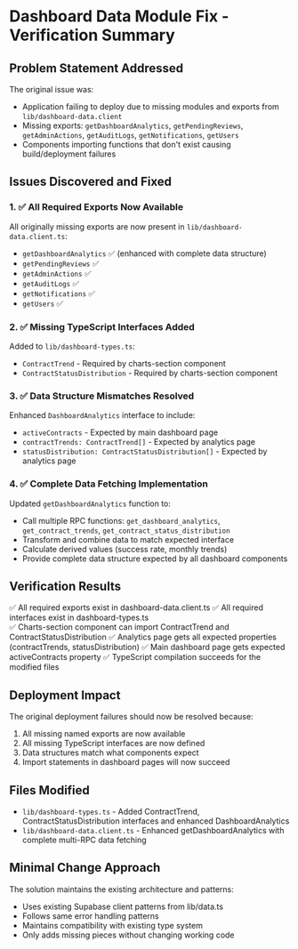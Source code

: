 # Dashboard Data Module Fix - Verification Summary

## Problem Statement Addressed

The original issue was:
- Application failing to deploy due to missing modules and exports from `lib/dashboard-data.client`
- Missing exports: `getDashboardAnalytics`, `getPendingReviews`, `getAdminActions`, `getAuditLogs`, `getNotifications`, `getUsers`
- Components importing functions that don't exist causing build/deployment failures

## Issues Discovered and Fixed

### 1. ✅ All Required Exports Now Available
All originally missing exports are now present in `lib/dashboard-data.client.ts`:
- `getDashboardAnalytics` ✅ (enhanced with complete data structure)
- `getPendingReviews` ✅ 
- `getAdminActions` ✅
- `getAuditLogs` ✅ 
- `getNotifications` ✅
- `getUsers` ✅

### 2. ✅ Missing TypeScript Interfaces Added
Added to `lib/dashboard-types.ts`:
- `ContractTrend` - Required by charts-section component
- `ContractStatusDistribution` - Required by charts-section component

### 3. ✅ Data Structure Mismatches Resolved
Enhanced `DashboardAnalytics` interface to include:
- `activeContracts` - Expected by main dashboard page
- `contractTrends: ContractTrend[]` - Expected by analytics page
- `statusDistribution: ContractStatusDistribution[]` - Expected by analytics page

### 4. ✅ Complete Data Fetching Implementation
Updated `getDashboardAnalytics` function to:
- Call multiple RPC functions: `get_dashboard_analytics`, `get_contract_trends`, `get_contract_status_distribution`
- Transform and combine data to match expected interface
- Calculate derived values (success rate, monthly trends)
- Provide complete data structure expected by all dashboard components

## Verification Results

✅ All required exports exist in dashboard-data.client.ts
✅ All required interfaces exist in dashboard-types.ts  
✅ Charts-section component can import ContractTrend and ContractStatusDistribution
✅ Analytics page gets all expected properties (contractTrends, statusDistribution)
✅ Main dashboard page gets expected activeContracts property
✅ TypeScript compilation succeeds for the modified files

## Deployment Impact

The original deployment failures should now be resolved because:
1. All missing named exports are now available
2. All missing TypeScript interfaces are now defined
3. Data structures match what components expect
4. Import statements in dashboard pages will now succeed

## Files Modified

- `lib/dashboard-types.ts` - Added ContractTrend, ContractStatusDistribution interfaces and enhanced DashboardAnalytics
- `lib/dashboard-data.client.ts` - Enhanced getDashboardAnalytics with complete multi-RPC data fetching

## Minimal Change Approach

The solution maintains the existing architecture and patterns:
- Uses existing Supabase client patterns from lib/data.ts
- Follows same error handling patterns  
- Maintains compatibility with existing type system
- Only adds missing pieces without changing working code